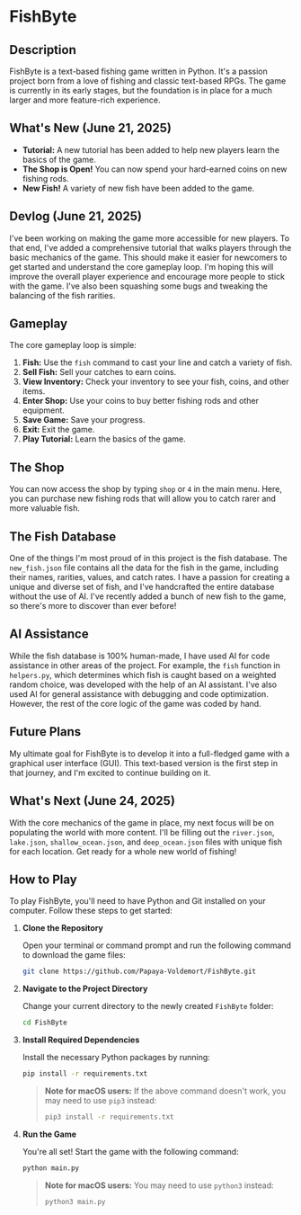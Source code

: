 # FishByte

## Description

FishByte is a text-based fishing game written in Python. It's a passion project born from a love of fishing and classic text-based RPGs. The game is currently in its early stages, but the foundation is in place for a much larger and more feature-rich experience.

## What's New (June 21, 2025)

*   **Tutorial:** A new tutorial has been added to help new players learn the basics of the game.
*   **The Shop is Open!** You can now spend your hard-earned coins on new fishing rods.
*   **New Fish!** A variety of new fish have been added to the game.

## Devlog (June 21, 2025)

I've been working on making the game more accessible for new players. To that end, I've added a comprehensive tutorial that walks players through the basic mechanics of the game. This should make it easier for newcomers to get started and understand the core gameplay loop. I'm hoping this will improve the overall player experience and encourage more people to stick with the game. I've also been squashing some bugs and tweaking the balancing of the fish rarities.

## Gameplay

The core gameplay loop is simple:

1.  **Fish:** Use the `fish` command to cast your line and catch a variety of fish.
2.  **Sell Fish:** Sell your catches to earn coins.
3.  **View Inventory:** Check your inventory to see your fish, coins, and other items.
4.  **Enter Shop:** Use your coins to buy better fishing rods and other equipment.
5.  **Save Game:** Save your progress.
6.  **Exit:** Exit the game.
7.  **Play Tutorial:** Learn the basics of the game.

## The Shop

You can now access the shop by typing `shop` or `4` in the main menu. Here, you can purchase new fishing rods that will allow you to catch rarer and more valuable fish.

## The Fish Database

One of the things I'm most proud of in this project is the fish database. The `new_fish.json` file contains all the data for the fish in the game, including their names, rarities, values, and catch rates. I have a passion for creating a unique and diverse set of fish, and I've handcrafted the entire database without the use of AI. I've recently added a bunch of new fish to the game, so there's more to discover than ever before!

## AI Assistance

While the fish database is 100% human-made, I have used AI for code assistance in other areas of the project. For example, the `fish` function in `helpers.py`, which determines which fish is caught based on a weighted random choice, was developed with the help of an AI assistant. I've also used AI for general assistance with debugging and code optimization. However, the rest of the core logic of the game was coded by hand.

## Future Plans

My ultimate goal for FishByte is to develop it into a full-fledged game with a graphical user interface (GUI). This text-based version is the first step in that journey, and I'm excited to continue building on it.

## What's Next (June 24, 2025)

With the core mechanics of the game in place, my next focus will be on populating the world with more content. I'll be filling out the `river.json`, `lake.json`, `shallow_ocean.json`, and `deep_ocean.json` files with unique fish for each location. Get ready for a whole new world of fishing!

## How to Play

To play FishByte, you'll need to have Python and Git installed on your computer. Follow these steps to get started:

1.  **Clone the Repository**
    
    Open your terminal or command prompt and run the following command to download the game files:
    ```bash
    git clone https://github.com/Papaya-Voldemort/FishByte.git
    ```

2.  **Navigate to the Project Directory**
    
    Change your current directory to the newly created `FishByte` folder:
    ```bash
    cd FishByte
    ```

3.  **Install Required Dependencies**
    
    Install the necessary Python packages by running:
    ```bash
    pip install -r requirements.txt
    ```
    > **Note for macOS users:** If the above command doesn't work, you may need to use `pip3` instead:
    > ```bash
    > pip3 install -r requirements.txt
    > ```

4.  **Run the Game**
    
    You're all set! Start the game with the following command:
    ```bash
    python main.py
    ```
    > **Note for macOS users:** You may need to use `python3` instead:
    > ```bash
    > python3 main.py
    > ```
